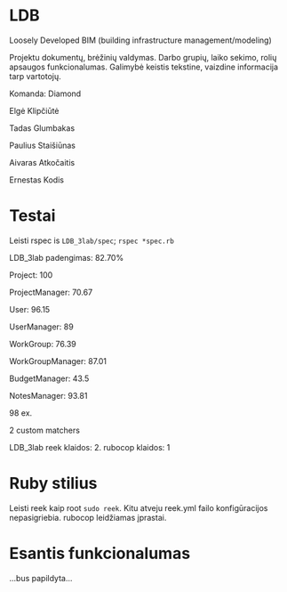 
# LDB

Loosely Developed BIM (building infrastructure management/modeling)

Projektu dokumentų, brėžinių valdymas. Darbo grupių, laiko sekimo, rolių apsaugos funkcionalumas.
Galimybė keistis tekstine, vaizdine informacija tarp vartotojų.

Komanda: Diamond

Elgė Klipčiūtė

Tadas Glumbakas

Paulius Staišiūnas

Aivaras Atkočaitis

Ernestas Kodis

# Testai

Leisti rspec is ```LDB_3lab/spec```; ```rspec *spec.rb```

LDB_3lab padengimas: 82.70%

Project: 100

ProjectManager: 70.67

User: 96.15

UserManager: 89

WorkGroup: 76.39

WorkGroupManager: 87.01

BudgetManager: 43.5

NotesManager: 93.81

98 ex.

2 custom matchers

LDB_3lab reek klaidos: 2. rubocop klaidos: 1

# Ruby stilius
Leisti reek kaip root ```sudo reek```. Kitu atveju reek.yml failo konfigūracijos nepasigriebia.
rubocop leidžiamas įprastai.

# Esantis funkcionalumas

...bus papildyta...
